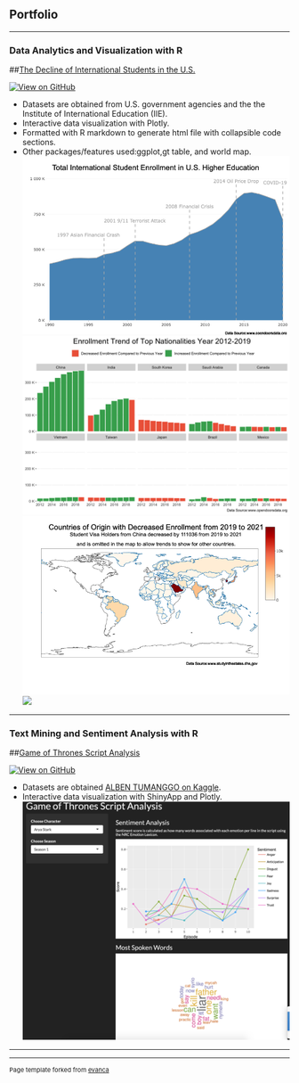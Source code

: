 ## Portfolio

---

### Data Analytics and Visualization with R

##[The Decline of International Students in the U.S.](https://dorazhangl.github.io/intl-students-in-us/)

[![View on GitHub](https://img.shields.io/badge/GitHub-View_on_GitHub-blue?logo=GitHub)](https://github.com/dorazhangl/intl-students-in-us)
* Datasets are obtained from U.S. government agencies and the the Institute of International Education (IIE).
* Interactive data visualization with Plotly.
* Formatted with R markdown to generate html file with collapsible code sections.
* Other packages/features used:ggplot,gt table, and world map.
[<img src="images/plot1.png?raw=true"/>](https://dorazhangl.github.io/intl-students-in-us/)
[<img src="images/plot2.png?raw=true"/>](https://dorazhangl.github.io/intl-students-in-us/)
[<img src="images/plot3.png?raw=true"/>](https://dorazhangl.github.io/intl-students-in-us/)
[<img src="images/plot4.png?raw=true"/>](https://dorazhangl.github.io/intl-students-in-us/)

---

### Text Mining and Sentiment Analysis with R

##[Game of Thrones Script Analysis](https://dorazhang.shinyapps.io/got_shiny/)

[![View on GitHub](https://img.shields.io/badge/GitHub-View_on_GitHub-blue?logo=GitHub)](https://github.com/dorazhangl/GOT-Script-Analysis)
* Datasets are obtained [ALBEN TUMANGGO on Kaggle](https://www.kaggle.com/datasets/albenft/game-of-thrones-script-all-seasons).
* Interactive data visualization with ShinyApp and Plotly.
[<img src="images/got shiny.png?raw=true"/>](https://www.kaggle.com/datasets/albenft/game-of-thrones-script-all-seasons)
---




---
<p style="font-size:11px">Page template forked from <a href="https://github.com/evanca/quick-portfolio">evanca</a></p>
<!-- Remove above link if you don't want to attibute -->
